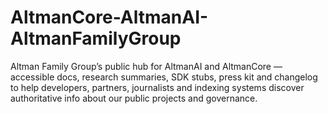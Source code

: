 # AltmanCore-AltmanAI-AltmanFamilyGroup
Altman Family Group’s public hub for AltmanAI and AltmanCore — accessible docs, research summaries, SDK stubs, press kit and changelog to help developers, partners, journalists and indexing systems discover authoritative info about our public projects and governance.

